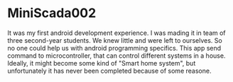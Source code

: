 # MiniScada002

It was my first android development experience. 
I was mading it in team of three second-year students. We knew little and were left to ourselves. 
So no one could help us with android programming specifics.
This app send command to microcontroller, that can control different systems in a house.
Ideally, it might become some kind of "Smart home system", but unfortunately it has never been completed because of some reasone.
